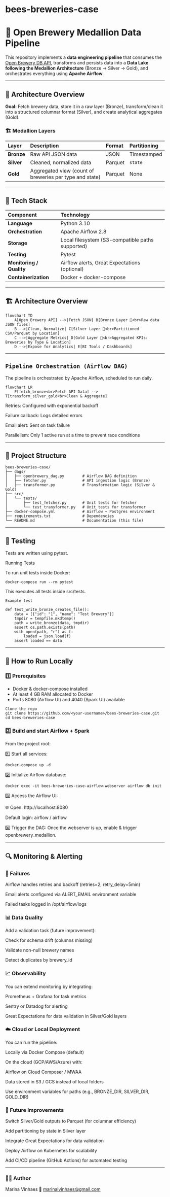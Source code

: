 # bees-breweries-case

# 🍺 Open Brewery Medallion Data Pipeline

This repository implements a **data engineering pipeline** that consumes the [Open Brewery DB API](https://www.openbrewerydb.org/), transforms and persists data into a **Data Lake following the Medallion Architecture** (Bronze → Silver → Gold), and orchestrates everything using **Apache Airflow**.

---

## 🧱 Architecture Overview

**Goal:** Fetch brewery data, store it in a raw layer (Bronze), transform/clean it into a structured columnar format (Silver), and create analytical aggregates (Gold).

### 🏗️ Medallion Layers

| Layer | Description | Format | Partitioning |
|:------|:-------------|:--------|:--------------|
| **Bronze** | Raw API JSON data | JSON | Timestamped |
| **Silver** | Cleaned, normalized data | Parquet | `state` |
| **Gold** | Aggregated view (count of breweries per type and state) | Parquet | None |

---

## 🧰 Tech Stack

| Component | Technology |
|:-----------|:------------|
| **Language** | Python 3.10 |
| **Orchestration** | Apache Airflow 2.8 |
| **Storage** | Local filesystem (S3-compatible paths supported) |
| **Testing** | Pytest |
| **Monitoring / Quality** | Airflow alerts, Great Expectations (optional) |
| **Containerization** | Docker + docker-compose |

---

## 🏗️ Architecture Overview

```mermaid
flowchart TD
    A[Open Brewery API] -->|Fetch JSON| B[Bronze Layer 🥉<br>Raw data JSON files]
    B -->|Clean, Normalize| C[Silver Layer 🥈<br>Partitioned CSV/Parquet by Location]
    C -->|Aggregate Metrics| D[Gold Layer 🥇<br>Aggregated KPIs: Breweries by Type & Location]
    D -->|Expose for Analytics| E[BI Tools / Dashboards]
```
---

## ```Pipeline Orchestration (Airflow DAG)``` 

The pipeline is orchestrated by Apache Airflow, scheduled to run daily.

```mermaid
flowchart LR
    F[fetch_bronze<br>Fetch API Data] --> T[transform_silver_gold<br>Clean & Aggregate]
```

Retries: Configured with exponential backoff

Failure callback: Logs detailed errors

Email alert: Sent on task failure

Parallelism: Only 1 active run at a time to prevent race conditions

---

## 🧩 Project Structure

```
bees-breweries-case/
├── dags/
│   ├── openbrewery_dag.py        # Airflow DAG definition
│   ├── fetcher.py                # API ingestion logic (Bronze)
│   ├── transformer.py            # Transformation logic (Silver & Gold)
├── src/
│   └── tests/
│       ├── test_fetcher.py       # Unit tests for fetcher
│       └── test_transformer.py   # Unit tests for transformer
├── docker-compose.yml            # Airflow + Postgres environment
├── requirements.txt              # Dependencies
└── README.md                     # Documentation (this file)
```

---

## 🧪 Testing

Tests are written using pytest.

Running Tests

To run unit tests inside Docker:

```
docker-compose run --rm pytest
```

This executes all tests inside src/tests.

```
Example test

def test_write_bronze_creates_file():
    data = [{"id": "1", "name": "Test Brewery"}]
    tmpdir = tempfile.mkdtemp()
    path = write_bronze(data, tmpdir)
    assert os.path.exists(path)
    with open(path, "r") as f:
        loaded = json.load(f)
    assert loaded == data
```
---

## 🚀 How to Run Locally

### 1️⃣ Prerequisites
- Docker & docker-compose installed  
- At least 4 GB RAM allocated to Docker
- Ports 8080 (Airflow UI) and 4040 (Spark UI) available

```
Clone the repo
git clone https://github.com/<your-username>/bees-breweries-case.git
cd bees-breweries-case
```

### 2️⃣ Build and start Airflow + Spark

From the project root:

1️⃣ Start all services:

```
docker-compose up -d
```

2️⃣ Initialize Airflow database:
```
docker exec -it bees-breweries-case-airflow-webserver airflow db init
```

3️⃣ Access the Airflow UI:

🌐 Open: http://localhost:8080

Default login: airflow / airflow

4️⃣ Trigger the DAG:
Once the webserver is up, enable & trigger openbrewery_medallion.

---

## 🔍 Monitoring & Alerting

### 🧩 Failures

Airflow handles retries and backoff (retries=2, retry_delay=5min)

Email alerts configured via ALERT_EMAIL environment variable

Failed tasks logged in /opt/airflow/logs

### 📊 Data Quality

Add a validation task (future improvement):

Check for schema drift (columns missing)

Validate non-null brewery names

Detect duplicates by brewery_id

### 📈 Observability

You can extend monitoring by integrating:

Prometheus + Grafana for task metrics

Sentry or Datadog for alerting

Great Expectations for data validation in Silver/Gold layers

### ☁️ Cloud or Local Deployment

You can run the pipeline:

Locally via Docker Compose (default)

On the cloud (GCP/AWS/Azure) with:

Airflow on Cloud Composer / MWAA

Data stored in S3 / GCS instead of local folders

Use environment variables for paths (e.g., BRONZE_DIR, SILVER_DIR, GOLD_DIR)

### 🚀 Future Improvements

Switch Silver/Gold outputs to Parquet (for columnar efficiency)

Add partitioning by state in Silver layer

Integrate Great Expectations for data validation

Deploy Airflow on Kubernetes for scalability

Add CI/CD pipeline (GitHub Actions) for automated testing

---

### 👩‍💻 Author

Marina Vinhaes
📧 marinalvinhaes@gmail.com 